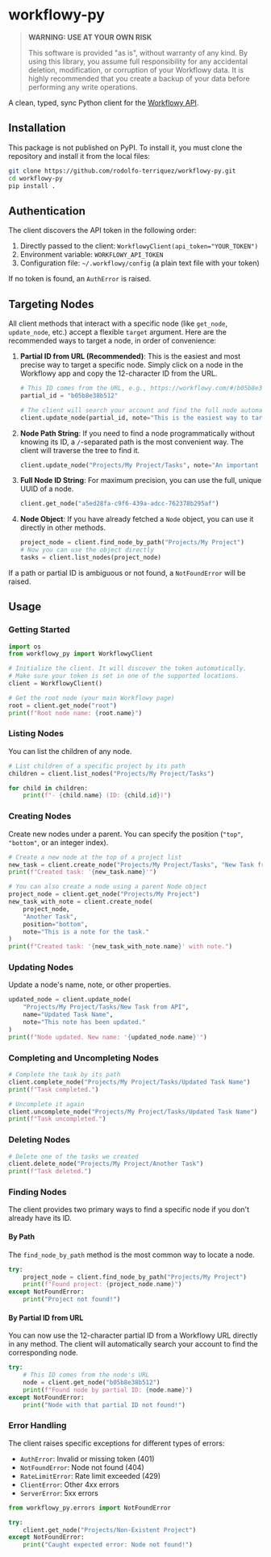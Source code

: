 # workflowy-py

> **WARNING: USE AT YOUR OWN RISK**
>
> This software is provided "as is", without warranty of any kind. By using this library, you assume full responsibility for any accidental deletion, modification, or corruption of your Workflowy data. It is highly recommended that you create a backup of your data before performing any write operations.

A clean, typed, sync Python client for the [Workflowy API](https://beta.workflowy.com/api-reference/).

## Installation

This package is not published on PyPI. To install it, you must clone the repository and install it from the local files:

```bash
git clone https://github.com/rodolfo-terriquez/workflowy-py.git
cd workflowy-py
pip install .
```

## Authentication

The client discovers the API token in the following order:
1.  Directly passed to the client: `WorkflowyClient(api_token="YOUR_TOKEN")`
2.  Environment variable: `WORKFLOWY_API_TOKEN`
3.  Configuration file: `~/.workflowy/config` (a plain text file with your token)

If no token is found, an `AuthError` is raised.

## Targeting Nodes

All client methods that interact with a specific node (like `get_node`, `update_node`, etc.) accept a flexible `target` argument. Here are the recommended ways to target a node, in order of convenience:

1.  **Partial ID from URL (Recommended)**: This is the easiest and most precise way to target a specific node. Simply click on a node in the Workflowy app and copy the 12-character ID from the URL.
    ```python
    # This ID comes from the URL, e.g., https://workflowy.com/#/b05b8e38b512
    partial_id = "b05b8e38b512"

    # The client will search your account and find the full node automatically
    client.update_node(partial_id, note="This is the easiest way to target a node!")
    ```

2.  **Node Path String**: If you need to find a node programmatically without knowing its ID, a `/`-separated path is the most convenient way. The client will traverse the tree to find it.
    ```python
    client.update_node("Projects/My Project/Tasks", note="An important update.")
    ```

3.  **Full Node ID String**: For maximum precision, you can use the full, unique UUID of a node.
    ```python
    client.get_node("a5ed28fa-c9f6-439a-adcc-762378b295af")
    ```
4.  **Node Object**: If you have already fetched a `Node` object, you can use it directly in other methods.
    ```python
    project_node = client.find_node_by_path("Projects/My Project")
    # Now you can use the object directly
    tasks = client.list_nodes(project_node)
    ```

If a path or partial ID is ambiguous or not found, a `NotFoundError` will be raised.

## Usage

### Getting Started

```python
import os
from workflowy_py import WorkflowyClient

# Initialize the client. It will discover the token automatically.
# Make sure your token is set in one of the supported locations.
client = WorkflowyClient()

# Get the root node (your main Workflowy page)
root = client.get_node("root")
print(f"Root node name: {root.name}")
```

### Listing Nodes

You can list the children of any node.

```python
# List children of a specific project by its path
children = client.list_nodes("Projects/My Project/Tasks")

for child in children:
    print(f"- {child.name} (ID: {child.id})")
```

### Creating Nodes

Create new nodes under a parent. You can specify the position (`"top"`, `"bottom"`, or an integer index).

```python
# Create a new node at the top of a project list
new_task = client.create_node("Projects/My Project/Tasks", "New Task from API")
print(f"Created task: '{new_task.name}'")

# You can also create a node using a parent Node object
project_node = client.get_node("Projects/My Project")
new_task_with_note = client.create_node(
    project_node,
    "Another Task",
    position="bottom",
    note="This is a note for the task."
)
print(f"Created task: '{new_task_with_note.name}' with note.")
```

### Updating Nodes

Update a node's name, note, or other properties.

```python
updated_node = client.update_node(
    "Projects/My Project/Tasks/New Task from API",
    name="Updated Task Name",
    note="This note has been updated."
)
print(f"Node updated. New name: '{updated_node.name}'")
```

### Completing and Uncompleting Nodes

```python
# Complete the task by its path
client.complete_node("Projects/My Project/Tasks/Updated Task Name")
print(f"Task completed.")

# Uncomplete it again
client.uncomplete_node("Projects/My Project/Tasks/Updated Task Name")
print(f"Task uncompleted.")
```

### Deleting Nodes

```python
# Delete one of the tasks we created
client.delete_node("Projects/My Project/Another Task")
print(f"Task deleted.")
```

### Finding Nodes

The client provides two primary ways to find a specific node if you don't already have its ID.

#### By Path

The `find_node_by_path` method is the most common way to locate a node.

```python
try:
    project_node = client.find_node_by_path("Projects/My Project")
    print(f"Found project: {project_node.name}")
except NotFoundError:
    print("Project not found!")
```

#### By Partial ID from URL

You can now use the 12-character partial ID from a Workflowy URL directly in any method. The client will automatically search your account to find the corresponding node.

```python
try:
    # This ID comes from the node's URL
    node = client.get_node("b05b8e38b512")
    print(f"Found node by partial ID: {node.name}")
except NotFoundError:
    print("Node with that partial ID not found!")
```

### Error Handling

The client raises specific exceptions for different types of errors:
- `AuthError`: Invalid or missing token (401)
- `NotFoundError`: Node not found (404)
- `RateLimitError`: Rate limit exceeded (429)
- `ClientError`: Other 4xx errors
- `ServerError`: 5xx errors

```python
from workflowy_py.errors import NotFoundError

try:
    client.get_node("Projects/Non-Existent Project")
except NotFoundError:
    print("Caught expected error: Node not found!")
```
